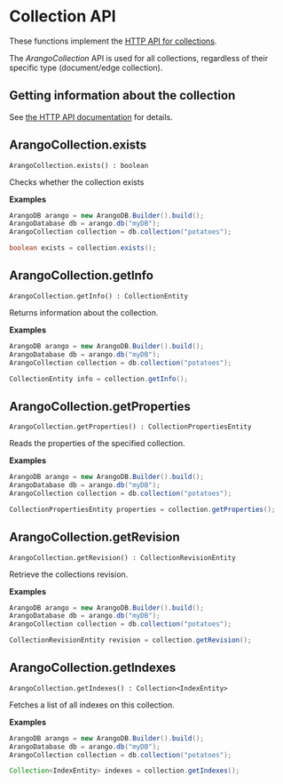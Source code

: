<!-- don't edit here, it's from https://@github.com/arangodb/arangodb-java-driver.git / docs/Drivers/ -->
# Collection API

These functions implement the
[HTTP API for collections](../../../..//HTTP/Collection/index.html).

The _ArangoCollection_ API is used for all collections, regardless of
their specific type (document/edge collection).

## Getting information about the collection

See
[the HTTP API documentation](../../../..//HTTP/Collection/Getting.html)
for details.

## ArangoCollection.exists

`ArangoCollection.exists() : boolean`

Checks whether the collection exists

**Examples**

```Java
ArangoDB arango = new ArangoDB.Builder().build();
ArangoDatabase db = arango.db("myDB");
ArangoCollection collection = db.collection("potatoes");

boolean exists = collection.exists();
```

## ArangoCollection.getInfo

`ArangoCollection.getInfo() : CollectionEntity`

Returns information about the collection.

**Examples**

```Java
ArangoDB arango = new ArangoDB.Builder().build();
ArangoDatabase db = arango.db("myDB");
ArangoCollection collection = db.collection("potatoes");

CollectionEntity info = collection.getInfo();
```

## ArangoCollection.getProperties

`ArangoCollection.getProperties() : CollectionPropertiesEntity`

Reads the properties of the specified collection.

**Examples**

```Java
ArangoDB arango = new ArangoDB.Builder().build();
ArangoDatabase db = arango.db("myDB");
ArangoCollection collection = db.collection("potatoes");

CollectionPropertiesEntity properties = collection.getProperties();
```

## ArangoCollection.getRevision

`ArangoCollection.getRevision() : CollectionRevisionEntity`

Retrieve the collections revision.

**Examples**

```Java
ArangoDB arango = new ArangoDB.Builder().build();
ArangoDatabase db = arango.db("myDB");
ArangoCollection collection = db.collection("potatoes");

CollectionRevisionEntity revision = collection.getRevision();
```

## ArangoCollection.getIndexes

`ArangoCollection.getIndexes() : Collection<IndexEntity>`

Fetches a list of all indexes on this collection.

**Examples**

```Java
ArangoDB arango = new ArangoDB.Builder().build();
ArangoDatabase db = arango.db("myDB");
ArangoCollection collection = db.collection("potatoes");

Collection<IndexEntity> indexes = collection.getIndexes();
```
